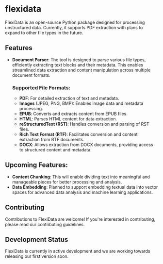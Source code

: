 # flexidata

FlexiData is an open-source Python package designed for processing unstructured data. Currently, it supports PDF extraction with plans to expand to other file types in the future.

## Features

- **Document  Parser**: The tool is designed to parse various file types, efficiently extracting text blocks and their metadata. This enables streamlined data extraction and content manipulation across multiple document formats.

  ### Supported File Formats:
    - **PDF**: For detailed extraction of text and metadata.
    - **Images** (JPEG, PNG, BMP): Enables image data and metadata processing.
    - **EPUB**: Converts and extracts content from EPUB files.
    - **HTML**: Parses HTML content for data extraction.
    - **reStructuredText (RST)**: Handles conversion and parsing of RST files.
    - **Rich Text Format (RTF)**: Facilitates conversion and content extraction from RTF documents.
    - **DOCX**: Allows extraction from DOCX documents, providing access to structured content and metadata.

## Upcoming Features:
- **Content Chunking**: This will enable dividing text into meaningful and manageable pieces for better processing and analysis.
- **Data Embedding**: Planned to support embedding textual data into vector spaces for advanced data analysis and machine learning applications.


## Contributing

Contributions to FlexiData are welcome! If you're interested in contributing, please read our contributing guidelines.

## Development Status

FlexiData is currently in active development and we are working towards releasing our first version soon.
